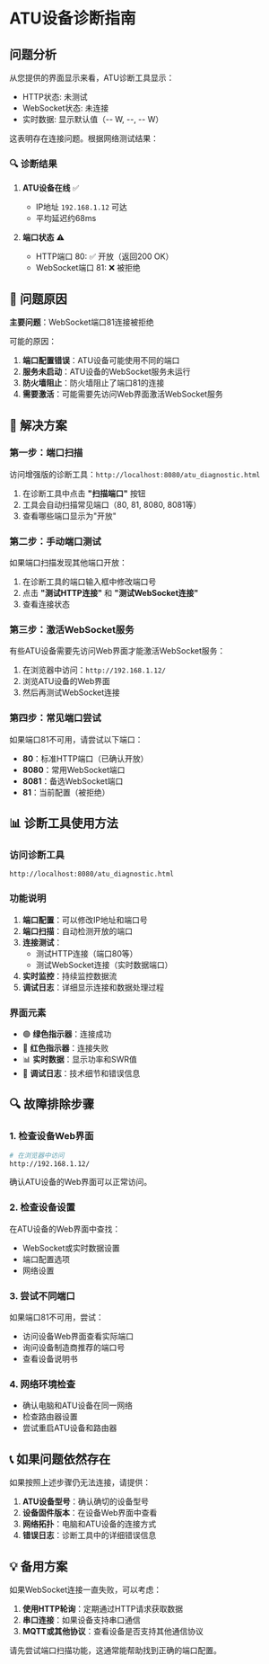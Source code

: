 # ATU设备诊断指南

## 问题分析

从您提供的界面显示来看，ATU诊断工具显示：
- HTTP状态: 未测试
- WebSocket状态: 未连接
- 实时数据: 显示默认值（-- W, --, -- W）

这表明存在连接问题。根据网络测试结果：

### 🔍 诊断结果

1. **ATU设备在线** ✅
   - IP地址 `192.168.1.12` 可达
   - 平均延迟约68ms

2. **端口状态** ⚠️
   - HTTP端口 80: ✅ 开放（返回200 OK）
   - WebSocket端口 81: ❌ 被拒绝

## 🚨 问题原因

**主要问题**：WebSocket端口81连接被拒绝

可能的原因：
1. **端口配置错误**：ATU设备可能使用不同的端口
2. **服务未启动**：ATU设备的WebSocket服务未运行
3. **防火墙阻止**：防火墙阻止了端口81的连接
4. **需要激活**：可能需要先访问Web界面激活WebSocket服务

## 🔧 解决方案

### 第一步：端口扫描
访问增强版的诊断工具：`http://localhost:8080/atu_diagnostic.html`

1. 在诊断工具中点击 **"扫描端口"** 按钮
2. 工具会自动扫描常见端口（80, 81, 8080, 8081等）
3. 查看哪些端口显示为"开放"

### 第二步：手动端口测试
如果端口扫描发现其他端口开放：

1. 在诊断工具的端口输入框中修改端口号
2. 点击 **"测试HTTP连接"** 和 **"测试WebSocket连接"**
3. 查看连接状态

### 第三步：激活WebSocket服务
有些ATU设备需要先访问Web界面才能激活WebSocket服务：

1. 在浏览器中访问：`http://192.168.1.12/`
2. 浏览ATU设备的Web界面
3. 然后再测试WebSocket连接

### 第四步：常见端口尝试
如果端口81不可用，请尝试以下端口：
- **80**：标准HTTP端口（已确认开放）
- **8080**：常用WebSocket端口
- **8081**：备选WebSocket端口
- **81**：当前配置（被拒绝）

## 📊 诊断工具使用方法

### 访问诊断工具
```
http://localhost:8080/atu_diagnostic.html
```

### 功能说明
1. **端口配置**：可以修改IP地址和端口号
2. **端口扫描**：自动检测开放的端口
3. **连接测试**：
   - 测试HTTP连接（端口80等）
   - 测试WebSocket连接（实时数据端口）
4. **实时监控**：持续监控数据流
5. **调试日志**：详细显示连接和数据处理过程

### 界面元素
- 🟢 **绿色指示器**：连接成功
- 🔴 **红色指示器**：连接失败
- 📊 **实时数据**：显示功率和SWR值
- 📝 **调试日志**：技术细节和错误信息

## 🔍 故障排除步骤

### 1. 检查设备Web界面
```bash
# 在浏览器中访问
http://192.168.1.12/
```

确认ATU设备的Web界面可以正常访问。

### 2. 检查设备设置
在ATU设备的Web界面中查找：
- WebSocket或实时数据设置
- 端口配置选项
- 网络设置

### 3. 尝试不同端口
如果端口81不可用，尝试：
- 访问设备Web界面查看实际端口
- 询问设备制造商推荐的端口号
- 查看设备说明书

### 4. 网络环境检查
- 确认电脑和ATU设备在同一网络
- 检查路由器设置
- 尝试重启ATU设备和路由器

## 📞 如果问题依然存在

如果按照上述步骤仍无法连接，请提供：

1. **ATU设备型号**：确认确切的设备型号
2. **设备固件版本**：在设备Web界面中查看
3. **网络拓扑**：电脑和ATU设备的连接方式
4. **错误日志**：诊断工具中的详细错误信息

## 💡 备用方案

如果WebSocket连接一直失败，可以考虑：

1. **使用HTTP轮询**：定期通过HTTP请求获取数据
2. **串口连接**：如果设备支持串口通信
3. **MQTT或其他协议**：查看设备是否支持其他通信协议

请先尝试端口扫描功能，这通常能帮助找到正确的端口配置。

